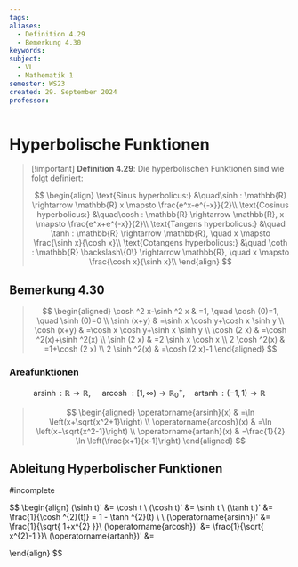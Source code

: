 ```yaml
---
tags: 
aliases:
  - Definition 4.29
  - Bemerkung 4.30
keywords: 
subject:
  - VL
  - Mathematik 1
semester: WS23
created: 29. September 2024
professor:
---
```

 

# Hyperbolische Funktionen

> [!important] **Definition 4.29**: Die hyperbolischen Funktionen sind wie folgt definiert:
> 
> $$
> \begin{align}
> \text{Sinus hyperbolicus:} &\quad\sinh : \mathbb{R} \rightarrow \mathbb{R} x \mapsto \frac{e^x-e^{-x}}{2}\\
> \text{Cosinus hyperbolicus:} &\quad\cosh : \mathbb{R} \rightarrow \mathbb{R}, x \mapsto \frac{e^x+e^{-x}}{2}\\
> \text{Tangens hyperbolicus:} &\quad \tanh : \mathbb{R} \rightarrow \mathbb{R}, \quad x \mapsto \frac{\sinh x}{\cosh x}\\
> \text{Cotangens hyperbolicus:} &\quad \coth : \mathbb{R} \backslash\{0\} \rightarrow \mathbb{R}, \quad x \mapsto \frac{\cosh x}{\sinh x}\\
> \end{align}
> $$

## Bemerkung 4.30

> $$
> \begin{aligned}
> \cosh ^2 x-\sinh ^2 x & =1, \quad \cosh (0)=1, \quad \sinh (0)=0 \\
> \sinh (x+y) & =\sinh x \cosh y+\cosh x \sinh y \\
> \cosh (x+y) & =\cosh x \cosh y+\sinh x \sinh y \\
> \cosh (2 x) & =\cosh ^2(x)+\sinh ^2(x) \\
> \sinh (2 x) & =2 \sinh x \cosh x \\
> 2 \cosh ^2(x) & =1+\cosh (2 x) \\
> 2 \sinh ^2(x) & =\cosh (2 x)-1
> \end{aligned}
> $$

### Areafunktionen

$$
\operatorname{arsinh}: \mathbb{R} \rightarrow \mathbb{R}, \quad \text { arcosh }:[1, \infty) \rightarrow \mathbb{R}_0^{+}, \quad \operatorname{artanh}:(-1,1) \rightarrow \mathbb{R}
$$

> $$
> \begin{aligned}
> \operatorname{arsinh}(x) & =\ln \left(x+\sqrt{x^2+1}\right) \\
> \operatorname{arcosh}(x) & =\ln \left(x+\sqrt{x^2-1}\right) \\
> \operatorname{artanh}(x) & =\frac{1}{2} \ln \left(\frac{x+1}{x-1}\right)
> \end{aligned}
> $$

## Ableitung Hyperbolischer Funktionen

#incomplete 

$$
\begin{align}
(\sinh t)' &= \cosh t \\
(\cosh t)' &= \sinh t \\
(\tanh t )' &= \frac{1}{\cosh ^{2}(t)} = 1 - \tanh ^{2}(t)  \\
 \\
(\operatorname{arsinh})' &= \frac{1}{\sqrt{ 1+x^{2} }}\\
(\operatorname{arcosh})' &= \frac{1}{\sqrt{ x^{2}-1 }}\\
(\operatorname{artanh})' &=

\end{align}
$$